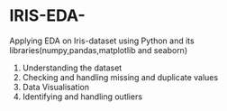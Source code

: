 # IRIS-EDA-
Applying EDA on Iris-dataset using Python and its libraries(numpy,pandas,matplotlib and seaborn)
1. Understanding the dataset
2. Checking and handling missing and duplicate values
3. Data Visualisation
4. Identifying and handling outliers
